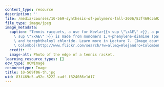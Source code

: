 ```yaml
---
content_type: resource
description: ''
file: /media/courses/10-569-synthesis-of-polymers-fall-2006/83f469c5a92c5222cadff324086e1d17_10-569f06-th.jpg
file_type: image/jpeg
image_metadata:
  caption: "Tennis racquets, a use for Kevlar{{< sup \"\xAE\" >}}, a polyaramid. Kevlar{{<\
    \ sup \"\xAE\" >}} is made from monomers 1,4-phenylene-diamine (para-phenylenediamine)\
    \ and terephthaloyl chloride. Learn more in Lecture 7. (Image courtesy of\_[Alejandro\
    \ Colombo](http://www.flickr.com/search/?w=all&q=Alejandro+Colombo&m=text).)"
  credit: ''
  image-alt: Photo of the edge of a tennis racket.
learning_resource_types: []
ocw_type: OCWImage
resourcetype: Image
title: 10-569f06-th.jpg
uid: 83f469c5-a92c-5222-cadf-f324086e1d17
---
```

